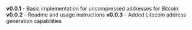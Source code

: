 **v0.0.1** - Basic implementation for uncompressed addresses for Bitcoin
**v0.0.2** - Readme and usage instructions
**v0.0.3** - Added Litecoin address generation capabilities
